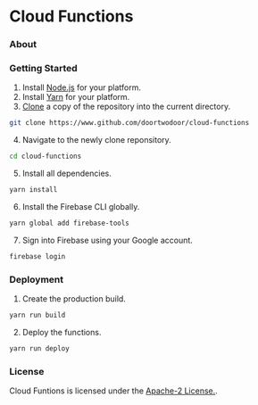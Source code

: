 # Cloud Functions

### About

### Getting Started
1. Install [Node.js](https://www.nodejs.org/en/) for your platform.
2. Install [Yarn](https://www.yarnpkg.com/en/) for your platform.
3. [Clone](https://help.github.com/articles/cloning-a-repository/) a copy of the repository into the current directory.
```Bash
git clone https://www.github.com/doortwodoor/cloud-functions
```
4. Navigate to the newly clone reponsitory.
```Bash
cd cloud-functions
```
5. Install all dependencies.
```Bash
yarn install
```
6. Install the Firebase CLI globally.
```Bash
yarn global add firebase-tools
```
7. Sign into Firebase using your Google account.
```Bash
firebase login
```

### Deployment
1. Create the production build.
```Bash
yarn run build
```
2. Deploy the functions.
```Bash
yarn run deploy
```

### License
Cloud Funtions is licensed under the [Apache-2 License.](https://github.com/DoorTwoDoor/cloud-functions/blob/master/LICENSE).

